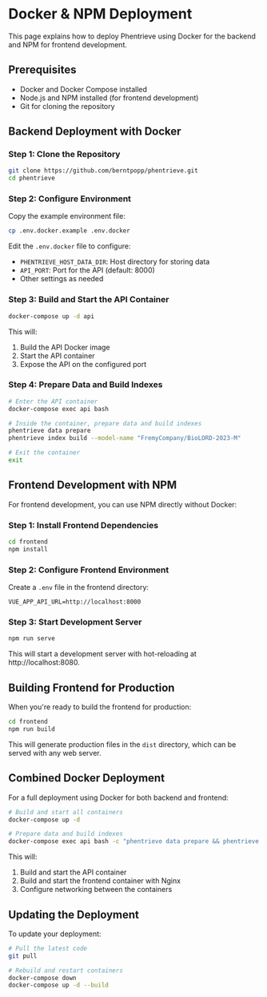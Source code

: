 # Docker & NPM Deployment

This page explains how to deploy Phentrieve using Docker for the backend and NPM for frontend development.

## Prerequisites

- Docker and Docker Compose installed
- Node.js and NPM installed (for frontend development)
- Git for cloning the repository

## Backend Deployment with Docker

### Step 1: Clone the Repository

```bash
git clone https://github.com/berntpopp/phentrieve.git
cd phentrieve
```

### Step 2: Configure Environment

Copy the example environment file:

```bash
cp .env.docker.example .env.docker
```

Edit the `.env.docker` file to configure:

- `PHENTRIEVE_HOST_DATA_DIR`: Host directory for storing data
- `API_PORT`: Port for the API (default: 8000)
- Other settings as needed

### Step 3: Build and Start the API Container

```bash
docker-compose up -d api
```

This will:
1. Build the API Docker image
2. Start the API container
3. Expose the API on the configured port

### Step 4: Prepare Data and Build Indexes

```bash
# Enter the API container
docker-compose exec api bash

# Inside the container, prepare data and build indexes
phentrieve data prepare
phentrieve index build --model-name "FremyCompany/BioLORD-2023-M"

# Exit the container
exit
```

## Frontend Development with NPM

For frontend development, you can use NPM directly without Docker:

### Step 1: Install Frontend Dependencies

```bash
cd frontend
npm install
```

### Step 2: Configure Frontend Environment

Create a `.env` file in the frontend directory:

```
VUE_APP_API_URL=http://localhost:8000
```

### Step 3: Start Development Server

```bash
npm run serve
```

This will start a development server with hot-reloading at http://localhost:8080.

## Building Frontend for Production

When you're ready to build the frontend for production:

```bash
cd frontend
npm run build
```

This will generate production files in the `dist` directory, which can be served with any web server.

## Combined Docker Deployment

For a full deployment using Docker for both backend and frontend:

```bash
# Build and start all containers
docker-compose up -d

# Prepare data and build indexes
docker-compose exec api bash -c "phentrieve data prepare && phentrieve index build --model-name \"FremyCompany/BioLORD-2023-M\""
```

This will:
1. Build and start the API container
2. Build and start the frontend container with Nginx
3. Configure networking between the containers

## Updating the Deployment

To update your deployment:

```bash
# Pull the latest code
git pull

# Rebuild and restart containers
docker-compose down
docker-compose up -d --build
```
